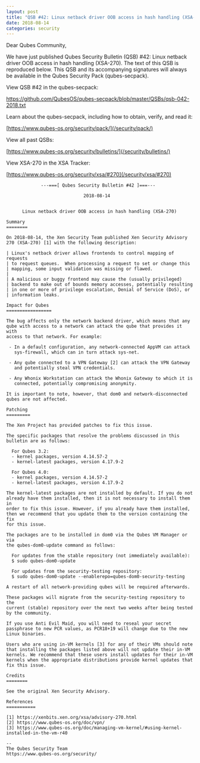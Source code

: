```yaml
---
layout: post
title: "QSB #42: Linux netback driver OOB access in hash handling (XSA-270)"
date: 2018-08-14
categories: security
---
```


Dear Qubes Community,

We have just published Qubes Security Bulletin (QSB) #42: Linux netback
driver OOB access in hash handling (XSA-270). The text of this QSB is
reproduced below. This QSB and its accompanying signatures will always
be available in the Qubes Security Pack (qubes-secpack).

View QSB #42 in the qubes-secpack:

<https://github.com/QubesOS/qubes-secpack/blob/master/QSBs/qsb-042-2018.txt>

Learn about the qubes-secpack, including how to obtain, verify, and read
it:

[https://www.qubes-os.org/security/pack/](/security/pack/)

View all past QSBs:

[https://www.qubes-os.org/security/bulletins/](/security/bulletins/)

View XSA-270 in the XSA Tracker:

[https://www.qubes-os.org/security/xsa/#270](/security/xsa/#270)

```
             ---===[ Qubes Security Bulletin #42 ]===---

                             2018-08-14


      Linux netback driver OOB access in hash handling (XSA-270)

Summary
========

On 2018-08-14, the Xen Security Team published Xen Security Advisory
270 (XSA-270) [1] with the following description:

| Linux's netback driver allows frontends to control mapping of requests
| to request queues.  When processing a request to set or change this
| mapping, some input validation was missing or flawed.
| 
| A malicious or buggy frontend may cause the (usually privileged)
| backend to make out of bounds memory accesses, potentially resulting
| in one or more of privilege escalation, Denial of Service (DoS), or
| information leaks.

Impact for Qubes
=================

The bug affects only the network backend driver, which means that any
qube with access to a network can attack the qube that provides it with
access to that network. For example:

 - In a default configuration, any network-connected AppVM can attack
   sys-firewall, which can in turn attack sys-net.

 - Any qube connected to a VPN Gateway [2] can attack the VPN Gateway
   and potentially steal VPN credentials.

 - Any Whonix Workstation can attack the Whonix Gateway to which it is
   connected, potentially compromising anonymity.

It is important to note, however, that dom0 and network-disconnected
qubes are not affected.

Patching
=========

The Xen Project has provided patches to fix this issue.

The specific packages that resolve the problems discussed in this
bulletin are as follows:

  For Qubes 3.2:
  - kernel packages, version 4.14.57-2
  - kernel-latest packages, version 4.17.9-2

  For Qubes 4.0:
  - kernel packages, version 4.14.57-2
  - kernel-latest packages, version 4.17.9-2

The kernel-latest packages are not installed by default. If you do not
already have them installed, then it is not necessary to install them in
order to fix this issue. However, if you already have them installed,
then we recommend that you update them to the version containing the fix
for this issue.

The packages are to be installed in dom0 via the Qubes VM Manager or via
the qubes-dom0-update command as follows:

  For updates from the stable repository (not immediately available):
  $ sudo qubes-dom0-update

  For updates from the security-testing repository:
  $ sudo qubes-dom0-update --enablerepo=qubes-dom0-security-testing

A restart of all network-providing qubes will be required afterwards.

These packages will migrate from the security-testing repository to the
current (stable) repository over the next two weeks after being tested
by the community.

If you use Anti Evil Maid, you will need to reseal your secret
passphrase to new PCR values, as PCR18+19 will change due to the new
Linux binaries.

Users who are using in-VM kernels [3] for any of their VMs should note
that installing the packages listed above will not update their in-VM
kernels. We recommend that these users install updates for their in-VM
kernels when the appropriate distributions provide kernel updates that
fix this issue.

Credits
========

See the original Xen Security Advisory.

References
===========

[1] https://xenbits.xen.org/xsa/advisory-270.html
[2] https://www.qubes-os.org/doc/vpn/
[3] https://www.qubes-os.org/doc/managing-vm-kernel/#using-kernel-installed-in-the-vm-r40

--
The Qubes Security Team
https://www.qubes-os.org/security/
```

